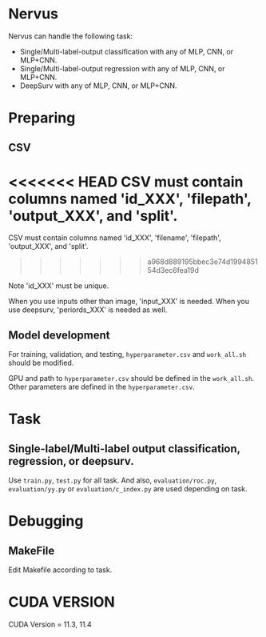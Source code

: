 # Nervus
Nervus can handle the following task:
- Single/Multi-label-output classification with any of MLP, CNN, or MLP+CNN.
- Single/Multi-label-output regression with any of MLP, CNN, or MLP+CNN.
- DeepSurv with any of MLP, CNN, or MLP+CNN.


# Preparing
## CSV
<<<<<<< HEAD
CSV must contain columns named 'id_XXX', 'filepath', 'output_XXX', and 'split'.
=======
CSV must contain columns named 'id_XXX', 'filename', 'filepath', 'output_XXX', and 'split'.
>>>>>>> a968d889195bbec3e74d199485154d3ec6fea19d

Note 'id_XXX' must be unique.

When you use inputs other than image, 'input_XXX' is needed. 
When you use deepsurv, 'periords_XXX' is needed as well.

## Model development
For training, validation, and testing, `hyperparameter.csv` and `work_all.sh` should be modified.

GPU and path to `hyperparameter.csv` should be defined in the `work_all.sh`.
Other parameters are defined in the `hyperparameter.csv`. 


# Task
## Single-label/Multi-label output classification, regression, or deepsurv.
Use `train.py`, `test.py` for all task. And also, `evaluation/roc.py`, `evaluation/yy.py` or `evaluation/c_index.py` are used depending on task.


# Debugging
## MakeFile
Edit Makefile according to task.


# CUDA VERSION
CUDA Version = 11.3, 11.4
